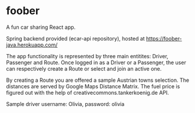 # foober

A fun car sharing React app.

Spring backend provided (ecar-api repository), hosted at https://foober-java.herokuapp.com/

The app functionality is represented by three main entitites: Driver, Passenger and Route. Once logged in as a Driver or a Passenger, the user can respectively create a Route or select and join an active one.

By creating a Route you are offered a sample Austrian towns selection. The distances are served by Google Maps Distance Matrix. The fuel price is figured out with the help of creativecommons.tankerkoenig.de API.

Sample driver username: Olivia, password: olivia 

